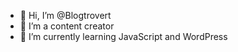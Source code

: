 - 👋 Hi, I’m @Blogtrovert
- 👀 I’m a content creator
- 🌱 I’m currently learning JavaScript and WordPress

<!---
Blogtrovert/Blogtrovert is a ✨ special ✨ repository because its `README.md` (this file) appears on your GitHub profile.
You can click the Preview link to take a look at your changes.
--->

